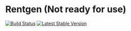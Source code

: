 Rentgen  (Not ready for use)
=======
[![Build Status](https://travis-ci.org/czogori/Rentgen.png?branch=master)](https://travis-ci.org/czogori/Rentgen)
[![Latest Stable Version](https://poser.pugx.org/czogori/rentgen/v/stable.png)](https://packagist.org/packages/czogori/rentgen)
